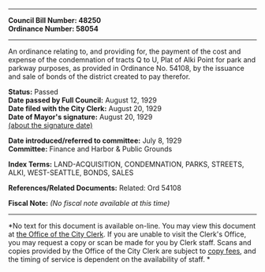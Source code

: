 * * * * *  
  
**Council Bill Number: [](#h0)[](#h2)48250**   
**Ordinance Number: 58054**  
  
* * * * *  
  
An ordinance relating to, and providing for, the payment of the cost and expense of the condemnation of tracts Q to U, Plat of Alki Point for park and parkway purposes, as provided in Ordinance No. 54108, by the issuance and sale of bonds of the district created to pay therefor.  
  
**Status:** Passed   
**Date passed by Full Council:** August 12, 1929   
**Date filed with the City Clerk:** August 20, 1929   
**Date of Mayor's signature:** August 20, 1929   
[(about the signature date)](/~public/approvaldate.htm)   
  
  
**Date introduced/referred to committee:** July 8, 1929   
**Committee:** Finance and Harbor & Public Grounds   
  
**Index Terms:** LAND-ACQUISITION, CONDEMNATION, PARKS, STREETS, ALKI, WEST-SEATTLE, BONDS, SALES  
  
**References/Related Documents:** Related: Ord 54108  
  
**Fiscal Note:** *(No fiscal note available at this time)*  
  
* * * * *  
  
*No text for this document is available on-line. You may view this document at [the Office of the City Clerk](http://www.seattle.gov/leg/clerk/contactUs.htm). If you are unable to visit the Clerk's Office, you may request a copy or scan be made for you by Clerk staff. Scans and copies provided by the Office of the City Clerk are subject to [copy fees](http://clerk.seattle.gov/~public/clerkfees.htm), and the timing of service is dependent on the availability of staff. *  
  
  
